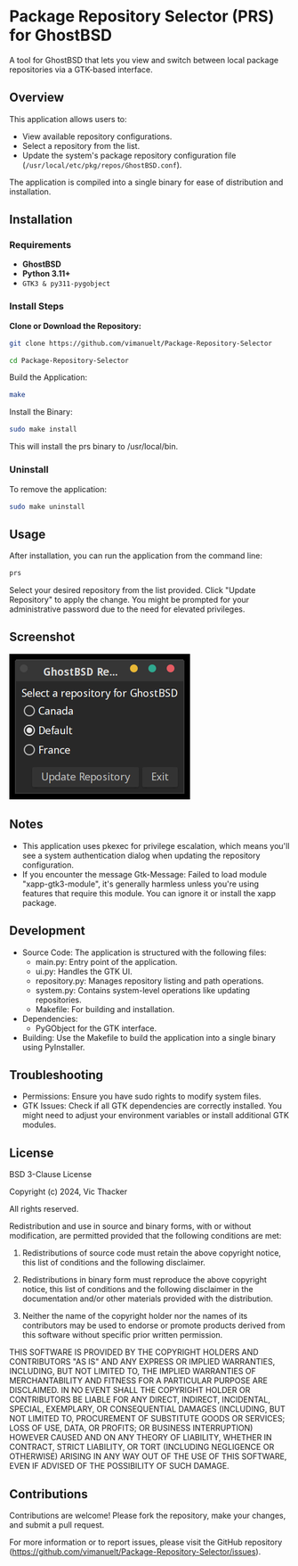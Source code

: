 # Package Repository Selector (PRS) for GhostBSD

A tool for GhostBSD that lets you view and switch between local package repositories via a GTK-based interface.

## Overview

This application allows users to:
- View available repository configurations.
- Select a repository from the list.
- Update the system's package repository configuration file (`/usr/local/etc/pkg/repos/GhostBSD.conf`).

The application is compiled into a single binary for ease of distribution and installation.

## Installation

### Requirements

- **GhostBSD**
- **Python 3.11+** 
- `GTK3 & py311-pygobject`

### Install Steps

**Clone or Download the Repository:**
   ```sh
   git clone https://github.com/vimanuelt/Package-Repository-Selector
   ```
   ```sh
   cd Package-Repository-Selector
   ```

   Build the Application: 
   ```sh
   make
   ```

   Install the Binary: 
   ```sh
   sudo make install
   ```
   This will install the prs binary to /usr/local/bin.


### Uninstall
To remove the application: 
```sh
sudo make uninstall
```

## Usage
After installation, you can run the application from the command line: 
```sh 
prs
```

Select your desired repository from the list provided.
Click "Update Repository" to apply the change. You might be prompted for your administrative password due to the need for elevated privileges.

## Screenshot

![Package Repository Selector](img/prs.png)

## Notes

- This application uses pkexec for privilege escalation, which means you'll see a system authentication dialog when updating the repository configuration.
- If you encounter the message Gtk-Message: Failed to load module "xapp-gtk3-module", it's generally harmless unless you're using features that require this module. You can ignore it or install the xapp package.


## Development

- Source Code: The application is structured with the following files:
  - main.py: Entry point of the application.
  - ui.py: Handles the GTK UI.
  - repository.py: Manages repository listing and path operations.
  - system.py: Contains system-level operations like updating repositories.
  - Makefile: For building and installation.
- Dependencies: 
  - PyGObject for the GTK interface.
- Building: Use the Makefile to build the application into a single binary using PyInstaller.


## Troubleshooting

- Permissions: Ensure you have sudo rights to modify system files.
- GTK Issues: Check if all GTK dependencies are correctly installed. You might need to adjust your environment variables or install additional GTK modules.


## License

BSD 3-Clause License

Copyright (c) 2024, Vic Thacker 

All rights reserved.

Redistribution and use in source and binary forms, with or without
modification, are permitted provided that the following conditions are met:

1. Redistributions of source code must retain the above copyright notice, this
   list of conditions and the following disclaimer.

2. Redistributions in binary form must reproduce the above copyright notice,
   this list of conditions and the following disclaimer in the documentation
   and/or other materials provided with the distribution.

3. Neither the name of the copyright holder nor the names of its
   contributors may be used to endorse or promote products derived from
   this software without specific prior written permission.

THIS SOFTWARE IS PROVIDED BY THE COPYRIGHT HOLDERS AND CONTRIBUTORS "AS IS"
AND ANY EXPRESS OR IMPLIED WARRANTIES, INCLUDING, BUT NOT LIMITED TO, THE
IMPLIED WARRANTIES OF MERCHANTABILITY AND FITNESS FOR A PARTICULAR PURPOSE ARE
DISCLAIMED. IN NO EVENT SHALL THE COPYRIGHT HOLDER OR CONTRIBUTORS BE LIABLE
FOR ANY DIRECT, INDIRECT, INCIDENTAL, SPECIAL, EXEMPLARY, OR CONSEQUENTIAL
DAMAGES (INCLUDING, BUT NOT LIMITED TO, PROCUREMENT OF SUBSTITUTE GOODS OR
SERVICES; LOSS OF USE, DATA, OR PROFITS; OR BUSINESS INTERRUPTION) HOWEVER
CAUSED AND ON ANY THEORY OF LIABILITY, WHETHER IN CONTRACT, STRICT LIABILITY,
OR TORT (INCLUDING NEGLIGENCE OR OTHERWISE) ARISING IN ANY WAY OUT OF THE USE
OF THIS SOFTWARE, EVEN IF ADVISED OF THE POSSIBILITY OF SUCH DAMAGE.


## Contributions
Contributions are welcome! Please fork the repository, make your changes, and submit a pull request.

For more information or to report issues, please visit the GitHub repository (https://github.com/vimanuelt/Package-Repository-Selector/issues).

